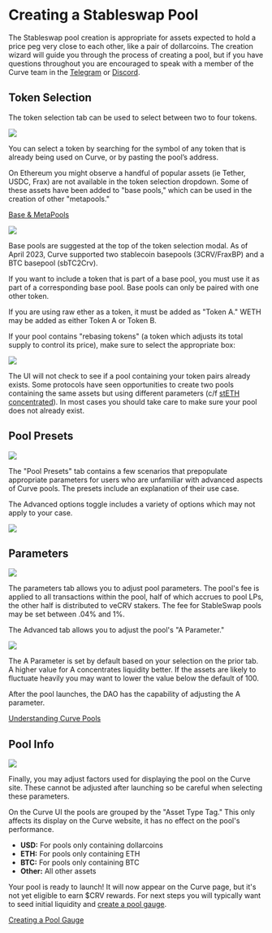 # Creating a Stableswap Pool

The Stableswap pool creation is appropriate for assets expected to hold a price peg very close to each other, like a pair of dollarcoins. The creation wizard will guide you through the process of creating a pool, but if you have questions throughout you are encouraged to speak with a member of the Curve team in the [Telegram](https://t.me/curvefi) or [Discord](https://discord.gg/rgrfS7W).

## Token Selection

The token selection tab can be used to select between two to four tokens.

![](https://2254922201-files.gitbook.io/~/files/v0/b/gitbook-x-prod.appspot.com/o/spaces%2F-MFA0rQI3SzfbVFgp3Ic%2Fuploads%2FCLjBR2SbunWeyUs8j16W%2FScreenshot%202023-03-04%20at%2010.22.56%20AM.png?alt=media&token=445b1417-4fb9-4db6-b58c-d95090d4a490)

You can select a token by searching for the symbol of any token that is already being used on Curve, or by pasting the pool’s address.

On Ethereum you might observe a handful of popular assets (ie Tether, USDC, Frax) are not available in the token selection dropdown. Some of these assets have been added to "base pools," which can be used in the creation of other "metapools."

[Base & MetaPools](/lp/base-and-metapools)

![](https://2254922201-files.gitbook.io/~/files/v0/b/gitbook-x-prod.appspot.com/o/spaces%2F-MFA0rQI3SzfbVFgp3Ic%2Fuploads%2FkGwoLLuDSbN9XCRBM2BS%2Fimage.png?alt=media&token=18db0494-c75f-4219-b6b2-26d4e1daea9a)

Base pools are suggested at the top of the token selection modal. As of April 2023, Curve supported two stablecoin basepools (3CRV/FraxBP) and a BTC basepool (sbTC2Crv).

If you want to include a token that is part of a base pool, you must use it as part of a corresponding base pool. Base pools can only be paired with one other token.

If you are using raw ether as a token, it must be added as "Token A." WETH may be added as either Token A or Token B.

If your pool contains "rebasing tokens" (a token which adjusts its total supply to control its price), make sure to select the appropriate box:

![](https://2254922201-files.gitbook.io/~/files/v0/b/gitbook-x-prod.appspot.com/o/spaces%2F-MFA0rQI3SzfbVFgp3Ic%2Fuploads%2FOL4SmkHko2A1uHDdk73h%2FScreenshot%202023-03-04%20at%2010.17.49%20AM.png?alt=media&token=a9ccc536-1e5e-41b5-a178-1d0577cee863)

The UI will not check to see if a pool containing your token pairs already exists. Some protocols have seen opportunities to create two pools containing the same assets but using different parameters (c/f [stETH concentrated](https://curve.fi/#/ethereum/pools/factory-v2-117/deposit)). In most cases you should take care to make sure your pool does not already exist.

## Pool Presets

![](https://2254922201-files.gitbook.io/~/files/v0/b/gitbook-x-prod.appspot.com/o/spaces%2F-MFA0rQI3SzfbVFgp3Ic%2Fuploads%2FsYHljGrkzCAis3vfGUGH%2FScreenshot%202023-03-04%20at%2010.23.58%20AM.png?alt=media&token=a111575b-0a30-4639-b513-063b0d975c0b)

The "Pool Presets" tab contains a few scenarios that prepopulate appropriate parameters for users who are unfamiliar with advanced aspects of Curve pools. The presets include an explanation of their use case.

The Advanced options toggle includes a variety of options which may not apply to your case.

![](https://2254922201-files.gitbook.io/~/files/v0/b/gitbook-x-prod.appspot.com/o/spaces%2F-MFA0rQI3SzfbVFgp3Ic%2Fuploads%2FbFHfimAPjyfQ6YzVZFtu%2FScreenshot%202023-03-04%20at%2010.32.25%20AM.png?alt=media&token=0f0657e7-9c76-4c8b-8079-61375584c9cf)

## Parameters

![](https://2254922201-files.gitbook.io/~/files/v0/b/gitbook-x-prod.appspot.com/o/spaces%2F-MFA0rQI3SzfbVFgp3Ic%2Fuploads%2F07qxEE3QHSapAKMZWWNH%2FScreenshot%202023-03-04%20at%2010.37.06%20AM.png?alt=media&token=d090055f-684c-4147-a101-7a0e4511969d)

The parameters tab allows you to adjust pool parameters. The pool's fee is applied to all transactions within the pool, half of which accrues to pool LPs, the other half is distributed to veCRV stakers. The fee for StableSwap pools may be set between .04% and 1%.

The Advanced tab allows you to adjust the pool's "A Parameter."

![](https://2254922201-files.gitbook.io/~/files/v0/b/gitbook-x-prod.appspot.com/o/spaces%2F-MFA0rQI3SzfbVFgp3Ic%2Fuploads%2FPphMuY69rUKUpIUHnbnN%2FScreenshot%202023-03-04%20at%2010.40.33%20AM.png?alt=media&token=6d0a0d9b-7592-4301-940e-fc23eb458ed2)

The A Parameter is set by default based on your selection on the prior tab. A higher value for A concentrates liquidity better. If the assets are likely to fluctuate heavily you may want to lower the value below the default of 100.

After the pool launches, the DAO has the capability of adjusting the A parameter.

[Understanding Curve Pools](/lp/understanding-curve-pools)

## Pool Info

![](https://2254922201-files.gitbook.io/~/files/v0/b/gitbook-x-prod.appspot.com/o/spaces%2F-MFA0rQI3SzfbVFgp3Ic%2Fuploads%2FayNZbBtWUO2KwDgneqVe%2FScreenshot%202023-03-05%20at%203.21.52%20AM.png?alt=media&token=9f62bad8-3ff0-4ad3-bc3d-6a6f8ddda374)

Finally, you may adjust factors used for displaying the pool on the Curve site. These cannot be adjusted after launching so be careful when selecting these parameters.

On the Curve UI the pools are grouped by the "Asset Type Tag." This only affects its display on the Curve website, it has no effect on the pool's performance.

*   **USD:** For pools only containing dollarcoins
*   **ETH:** For pools only containing ETH
*   **BTC:** For pools only containing BTC
*   **Other:** All other assets

Your pool is ready to launch! It will now appear on the Curve page, but it's not yet eligible to earn $CRV rewards. For next steps you will typically want to seed initial liquidity and [create a pool gauge](/reward-gauges/creating-a-pool-gauge).

[Creating a Pool Gauge](/reward-gauges/creating-a-pool-gauge)
